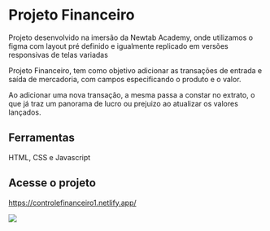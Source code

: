 # Projeto Financeiro

Projeto desenvolvido na imersão da Newtab Academy, onde utilizamos o figma com layout pré definido e igualmente
replicado em versões responsivas de telas variadas


Projeto Financeiro, tem como objetivo adicionar as transações de entrada e saída de mercadoria, 
com campos especificando o produto e o valor.

Ao adicionar uma nova transação, a mesma passa a constar no extrato, o que já traz um panorama de 
lucro ou prejuizo ao atualizar os valores lançados.

## Ferramentas
HTML, CSS e Javascript

## Acesse o projeto 
https://controlefinanceiro1.netlify.app/

<img src="https://github.com/marciab-oliveira/financeiro/assets/140990112/54729b9e-e190-47d5-bfc3-d2370178f0e7" />




